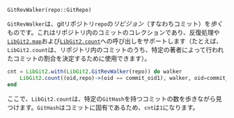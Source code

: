 ```
GitRevWalker(repo::GitRepo)
```

`GitRevWalker`は、gitリポジトリ`repo`の*リビジョン*（すなわちコミット）を*歩く*ものです。これはリポジトリ内のコミットのコレクションであり、反復処理や[`LibGit2.map`](@ref)および[`LibGit2.count`](@ref)への呼び出しをサポートします（たとえば、`LibGit2.count`は、リポジトリ内のコミットのうち、特定の著者によって行われたコミットの割合を決定するために使用できます）。

```julia
cnt = LibGit2.with(LibGit2.GitRevWalker(repo)) do walker
    LibGit2.count((oid,repo)->(oid == commit_oid1), walker, oid=commit_oid1, by=LibGit2.Consts.SORT_TIME)
end
```

ここで、`LibGit2.count`は、特定の`GitHash`を持つコミットの数を歩きながら見つけます。`GitHash`はコミットに固有であるため、`cnt`は`1`になります。

